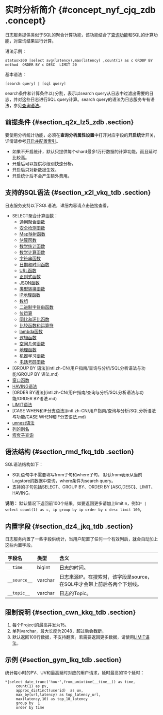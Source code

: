 # 实时分析简介 {#concept_nyf_cjq_zdb .concept}

日志服务提供类似于SQL的聚合计算功能，该功能结合了[查询功能](intl.zh-CN/用户指南/查询与分析/查询语法与功能/查询语法.md)和SQL的计算功能，对查询结果进行计算。

语法示例：

``` {#codeblock_ice_1fy_ydm}
status>200 |select avg(latency),max(latency) ,count(1) as c GROUP BY  method  ORDER BY c DESC  LIMIT 20
```

基本语法：

``` {#codeblock_jdm_jjv_te9}
[search query] | [sql query]
```

search条件和计算条件以`|`分割，表示以search query从日志中过滤出需要的日志，并对这些日志进行SQL query计算。search query的语法为日志服务专有语法，参见[查询语法](intl.zh-CN/用户指南/查询与分析/查询语法与功能/查询语法.md)。

## 前提条件 {#section_q2x_lz5_zdb .section}

要使用分析统计功能，必须在**查询分析属性设置**中打开对应字段的**开启统计**开关，详情请参考[开启并配置索引](intl.zh-CN/用户指南/查询与分析/开启并配置索引.md#)。

-   如果不开启统计，默认只提供每个shard最多1万行数据的计算功能，而且延时比较高。
-   开启后可以提供秒级别快速分析。
-   开启后只对新数据生效。
-   开启统计后不会产生额外费用。

## 支持的SQL语法 {#section_x2l_vkq_tdb .section}

日志服务支持以下SQL语法，详细内容请点击链接查看。

-   SELECT聚合计算函数：
    -   [通用聚合函数](intl.zh-CN/用户指南/查询与分析/SQL分析语法与功能/通用聚合函数.md)
    -   [安全检测函数](intl.zh-CN/用户指南/查询与分析/SQL分析语法与功能/安全检测函数.md)
    -   [Map映射函数](intl.zh-CN/用户指南/查询与分析/SQL分析语法与功能/Map映射函数.md)
    -   [估算函数](intl.zh-CN/用户指南/查询与分析/SQL分析语法与功能/估算函数.md)
    -   [数学统计函数](intl.zh-CN/用户指南/查询与分析/SQL分析语法与功能/数学统计函数.md)
    -   [数学计算函数](intl.zh-CN/用户指南/查询与分析/SQL分析语法与功能/数学计算函数.md)
    -   [字符串函数](intl.zh-CN/用户指南/查询与分析/SQL分析语法与功能/字符串函数.md)
    -   [日期和时间函数](intl.zh-CN/用户指南/查询与分析/SQL分析语法与功能/日期和时间函数.md)
    -   [URL函数](intl.zh-CN/用户指南/查询与分析/SQL分析语法与功能/URL函数.md)
    -   [正则式函数](intl.zh-CN/用户指南/查询与分析/SQL分析语法与功能/正则式函数.md)
    -   [JSON函数](intl.zh-CN/用户指南/查询与分析/SQL分析语法与功能/JSON函数.md)
    -   [类型转换函数](intl.zh-CN/用户指南/查询与分析/SQL分析语法与功能/类型转换函数.md)
    -   [IP地理函数](intl.zh-CN/用户指南/查询与分析/SQL分析语法与功能/IP地理函数.md)
    -   [数组](intl.zh-CN/用户指南/查询与分析/SQL分析语法与功能/数组.md)
    -   [二进制字符串函数](intl.zh-CN/用户指南/查询与分析/SQL分析语法与功能/二进制字符串函数.md)
    -   [位运算](intl.zh-CN/用户指南/查询与分析/SQL分析语法与功能/位运算.md)
    -   [同比和环比函数](intl.zh-CN/用户指南/查询与分析/SQL分析语法与功能/同比和环比函数.md)
    -   [比较函数和运算符](intl.zh-CN/用户指南/查询与分析/SQL分析语法与功能/比较函数和运算符.md)
    -   [lambda函数](intl.zh-CN/用户指南/查询与分析/SQL分析语法与功能/lambda函数.md)
    -   [逻辑函数](intl.zh-CN/用户指南/查询与分析/SQL分析语法与功能/逻辑函数.md)
    -   [空间几何函数](intl.zh-CN/用户指南/查询与分析/SQL分析语法与功能/空间几何函数.md)
    -   [地理函数](intl.zh-CN/用户指南/查询与分析/SQL分析语法与功能/地理函数.md)
    -   [机器学习函数](intl.zh-CN/用户指南/查询与分析/机器学习语法与函数/简介.md)
    -   [电话号码函数](intl.zh-CN/用户指南/查询与分析/SQL分析语法与功能/电话号码函数.md)
-   [GROUP BY 语法](intl.zh-CN/用户指南/查询与分析/SQL分析语法与功能/GROUP BY 语法.md)
-   [窗口函数](intl.zh-CN/用户指南/查询与分析/SQL分析语法与功能/窗口函数.md)
-   [HAVING语法](intl.zh-CN/用户指南/查询与分析/SQL分析语法与功能/HAVING语法.md)
-   [ORDER BY语法](intl.zh-CN/用户指南/查询与分析/SQL分析语法与功能/ORDER BY语法.md)
-   [LIMIT语法](intl.zh-CN/用户指南/查询与分析/SQL分析语法与功能/LIMIT语法.md)
-   [CASE WHEN和IF分支语法](intl.zh-CN/用户指南/查询与分析/SQL分析语法与功能/CASE WHEN和IF分支语法.md)
-   [unnest语法](intl.zh-CN/用户指南/查询与分析/SQL分析语法与功能/unnest语法.md)
-   [列的别名](intl.zh-CN/用户指南/查询与分析/SQL分析语法与功能/列的别名.md)
-   [嵌套子查询](intl.zh-CN/用户指南/查询与分析/SQL分析语法与功能/嵌套子查询.md)

## 语法结构 {#section_rmd_fkq_tdb .section}

SQL语法结构如下：

-   SQL语句中不需要填写from子句和where子句， 默认from表示从当前Logstore的数据中查询，where条件为search query。
-   支持的子句包括SELECT、GROUP BY、ORDER BY \[ASC,DESC\]、LIMIT、HAVING。

**说明：** 默认情况下返回前100个结果，如要返回更多请加上limit n，例如`* | select count(1) as c, ip group by ip order by c desc limit 100`。

## 内置字段 {#section_dz4_jkq_tdb .section}

日志服务内置了一些字段供统计，当用户配置了任何一个有效列后，就会自动加上这些内置字段。

|字段名|类型|含义|
|:--|:-|:-|
|`__time__`|bigint|日志的时间。|
|`__source__`|varchar|日志来源IP。在搜索时，该字段是source，在SQL中才会带上前后各两个下划线。|
|`__topic__`|varchar|日志的Topic。|

## 限制说明 {#section_cwn_kkq_tdb .section}

1.  每个Project的最高并发为15。
2.  单列varchar，最大长度为2048，超过后会截断。
3.  默认返回100行数据，不支持翻页。若需要返回更多数据，请使用[LIMIT语法](intl.zh-CN/用户指南/查询与分析/SQL分析语法与功能/LIMIT语法.md)。

## 示例 {#section_gym_lkq_tdb .section}

统计每小时的PV、UV和最高延时对应的用户请求，延时最高的10个延时：

``` {#codeblock_o21_vkk_k48}
*|select date_trunc('hour',from_unixtime(__time__)) as time, 
     count(1) as pv, 
     approx_distinct(userid)  as uv,
     max_by(url,latency) as top_latency_url,
     max(latency,10) as top_10_latency
     group by  1
     order by time
```

